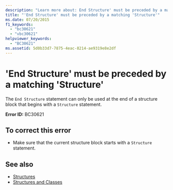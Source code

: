 ```yaml
---
description: "Learn more about: End Structure' must be preceded by a matching 'Structure"
title: "'End Structure' must be preceded by a matching 'Structure'"
ms.date: 07/20/2015
f1_keywords: 
  - "bc30621"
  - "vbc30621"
helpviewer_keywords: 
  - "BC30621"
ms.assetid: 5d0b33d7-7875-4eac-8214-ae9319e8e2df
---
```

# 'End Structure' must be preceded by a matching 'Structure'

The `End Structure` statement can only be used at the end of a structure block that begins with a `Structure` statement.  
  
 **Error ID:** BC30621  
  
## To correct this error  
  
- Make sure that the current structure block starts with a `Structure` statement.  
  
## See also

- [Structures](../programming-guide/language-features/data-types/structures.md)
- [Structures and Classes](../programming-guide/language-features/data-types/structures-and-classes.md)
